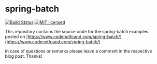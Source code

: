 # spring-batch

[![Build Status](https://travis-ci.org/code-not-found/spring-batch.svg?branch=master)](https://travis-ci.org/code-not-found/spring-batch)
[![MIT licensed](https://img.shields.io/badge/license-MIT-blue.svg)](./LICENSE)

This repository contains the source code for the spring-batch examples posted on [https://www.codenotfound.com/spring-batch/](https://www.codenotfound.com/spring-batch/)

In case of questions or remarks please leave a comment in the respective blog post. Thanks!
